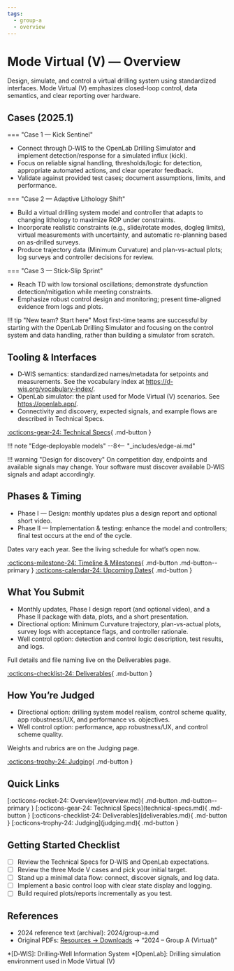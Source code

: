 ```yaml
---
tags:
  - group-a
  - overview
---
```


# Mode Virtual (V) — Overview

Design, simulate, and control a virtual drilling system using standardized interfaces. Mode Virtual (V) emphasizes closed-loop control, data semantics, and clear reporting over hardware.

## Cases (2025.1)

=== "Case 1 — Kick Sentinel"

- Connect through D‑WIS to the OpenLab Drilling Simulator and implement detection/response for a simulated influx (kick).
- Focus on reliable signal handling, thresholds/logic for detection, appropriate automated actions, and clear operator feedback.
- Validate against provided test cases; document assumptions, limits, and performance.

=== "Case 2 — Adaptive Lithology Shift"

- Build a virtual drilling system model and controller that adapts to changing lithology to maximize ROP under constraints.
- Incorporate realistic constraints (e.g., slide/rotate modes, dogleg limits), virtual measurements with uncertainty, and automatic re-planning based on as-drilled surveys.
- Produce trajectory data (Minimum Curvature) and plan-vs-actual plots; log surveys and controller decisions for review.

=== "Case 3 — Stick-Slip Sprint"

- Reach TD with low torsional oscillations; demonstrate dysfunction detection/mitigation while meeting constraints.
- Emphasize robust control design and monitoring; present time-aligned evidence from logs and plots.

!!! tip "New team? Start here"
    Most first-time teams are successful by starting with the OpenLab Drilling Simulator and focusing on the control system and data handling, rather than building a simulator from scratch.

## Tooling & Interfaces

- D‑WIS semantics: standardized names/metadata for setpoints and measurements. See the vocabulary index at https://d-wis.org/vocabulary-index/.
- OpenLab simulator: the plant used for Mode Virtual (V) scenarios. See https://openlab.app/.
- Connectivity and discovery, expected signals, and example flows are described in Technical Specs.

[:octicons-gear-24: Technical Specs](technical-specs.md){ .md-button }

!!! note "Edge‑deployable models"
    --8<-- "_includes/edge-ai.md"

!!! warning "Design for discovery"
    On competition day, endpoints and available signals may change. Your software must discover available D‑WIS signals and adapt accordingly.

## Phases & Timing

- Phase I — Design: monthly updates plus a design report and optional short video.
- Phase II — Implementation & testing: enhance the model and controllers; final test occurs at the end of the cycle.

Dates vary each year. See the living schedule for what’s open now.

[:octicons-milestone-24: Timeline & Milestones](../../competition/timeline.md){ .md-button .md-button--primary }
[:octicons-calendar-24: Upcoming Dates](../../competition/upcoming.md){ .md-button }

## What You Submit

- Monthly updates, Phase I design report (and optional video), and a Phase II package with data, plots, and a short presentation.
- Directional option: Minimum Curvature trajectory, plan-vs-actual plots, survey logs with acceptance flags, and controller rationale.
- Well control option: detection and control logic description, test results, and logs.

Full details and file naming live on the Deliverables page.

[:octicons-checklist-24: Deliverables](deliverables.md){ .md-button }

## How You’re Judged

- Directional option: drilling system model realism, control scheme quality, app robustness/UX, and performance vs. objectives.
- Well control option: performance, app robustness/UX, and control scheme quality.

Weights and rubrics are on the Judging page.

[:octicons-trophy-24: Judging](judging.md){ .md-button }

## Quick Links

<div class="btn-row" markdown>
[:octicons-rocket-24: Overview](overview.md){ .md-button .md-button--primary }
[:octicons-gear-24: Technical Specs](technical-specs.md){ .md-button }
[:octicons-checklist-24: Deliverables](deliverables.md){ .md-button }
[:octicons-trophy-24: Judging](judging.md){ .md-button }
</div>

## Getting Started Checklist

- [ ] Review the Technical Specs for D‑WIS and OpenLab expectations.
- [ ] Review the three Mode V cases and pick your initial target.
- [ ] Stand up a minimal data flow: connect, discover signals, and log data.
- [ ] Implement a basic control loop with clear state display and logging.
- [ ] Build required plots/reports incrementally as you test.

## References

- 2024 reference text (archival): 2024/group-a.md
- Original PDFs: [Resources → Downloads](../../resources/downloads.md) → “2024 – Group A (Virtual)”

*[D‑WIS]: Drilling‑Well Information System
*[OpenLab]: Drilling simulation environment used in Mode Virtual (V)
